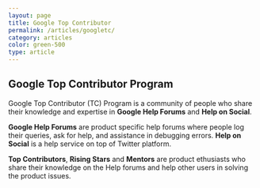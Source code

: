 ```yaml
---
layout: page
title: Google Top Contributor
permalink: /articles/googletc/
category: articles
color: green-500
type: article
---
```


## Google Top Contributor Program

Google Top Contributor (TC) Program is a community of people who share their knowledge and expertise in **Google Help Forums** and **Help on Social**. 

**Google Help Forums** are product specific help forums where people log their queries, ask for help, and assistance in debugging errors. **Help on Social** is a help service on top of Twitter platform.

**Top Contributors**, **Rising Stars** and **Mentors** are product ethusiasts who share their knowledge on the Help forums and help other users in solving the product issues. 


